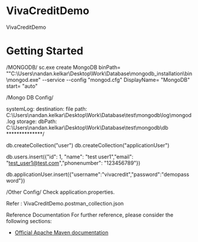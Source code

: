 # VivaCreditDemo
VivaCreditDemo

# Getting Started
/MONGODB/ sc.exe create MongoDB binPath= ""C:\Users\nandan.kelkar\Desktop\Work\Database\mongodb_installation\bin\mongod.exe" --service --config "mongod.cfg" DisplayName= "MongoDB" start= "auto"

/Mongo DB Config/

systemLog: destination: file path: C:\Users\nandan.kelkar\Desktop\Work\Database\test\mongodb\log\mongod.log storage: dbPath: C:\Users\nandan.kelkar\Desktop\Work\Database\test\mongodb\db **************/

db.createCollection("user")
db.createCollection("applicationUser")

db.users.insert({"id": 1, "name": "test user1","email": "test_user1@test.com","phonenumber": "123456789"})

db.applicationUser.insert({"username":"vivacredit","password":"demopassword"})

/Other Config/
Check application.properties.

Refer : VivaCreditDemo.postman_collection.json

Reference Documentation
For further reference, please consider the following sections:

* [Official Apache Maven documentation](https://maven.apache.org/guides/index.html)
